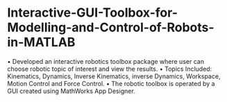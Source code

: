 # Interactive-GUI-Toolbox-for-Modelling-and-Control-of-Robots-in-MATLAB
• Developed an interactive robotics toolbox package where user can choose robotic topic of interest and view the results. • Topics Included: Kinematics, Dynamics, Inverse Kinematics, inverse Dynamics, Workspace, Motion Control and Force Control. • The robotic toolbox is operated by a GUI created using MathWorks App Designer.
